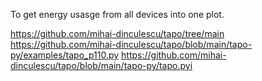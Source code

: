 To get energy usasge from all devices into one plot.

https://github.com/mihai-dinculescu/tapo/tree/main
https://github.com/mihai-dinculescu/tapo/blob/main/tapo-py/examples/tapo_p110.py
https://github.com/mihai-dinculescu/tapo/blob/main/tapo-py/tapo.pyi
